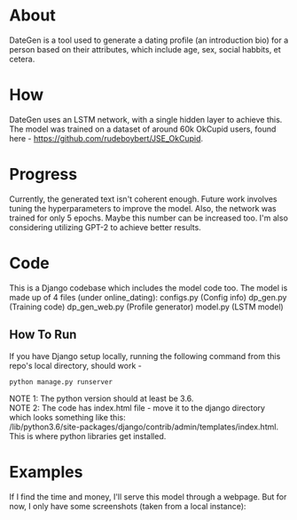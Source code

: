 # About
DateGen is a tool used to generate a dating profile (an introduction bio) for a person based on their attributes, which include age, sex, social habbits, et cetera.

# How
DateGen uses an LSTM network, with a single hidden layer to achieve this. The model was trained on a dataset of around 60k OkCupid users, found here - https://github.com/rudeboybert/JSE_OkCupid.

# Progress
Currently, the generated text isn't coherent enough. Future work involves tuning the hyperparameters to improve the model. Also, the network was trained for only 5 epochs. Maybe this number can be increased too. I'm also considering utilizing GPT-2 to achieve better results.

# Code
This is a Django codebase which includes the model code too. The model is made up of 4 files (under online_dating):
configs.py (Config info)
dp_gen.py (Training code)
dp_gen_web.py (Profile generator)
model.py (LSTM model)

## How To Run
If you have Django setup locally, running the following command from this repo's local directory, should work -
```
python manage.py runserver
```
NOTE 1: The python version should at least be 3.6.  
NOTE 2: The code has index.html file - move it to the django directory which looks something like this:  
        <prefix>/lib/python3.6/site-packages/django/contrib/admin/templates/index.html.  
        This is where python libraries get installed.

# Examples
If I find the time and money, I'll serve this model through a webpage. But for now, I only have some screenshots (taken from a local instance):
